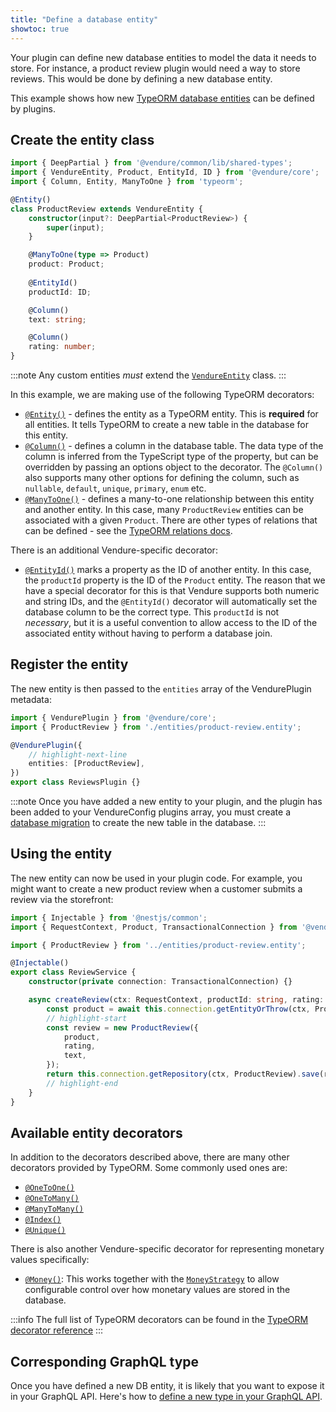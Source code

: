 ```yaml
---
title: "Define a database entity"
showtoc: true
---
```


Your plugin can define new database entities to model the data it needs to store. For instance, a product
review plugin would need a way to store reviews. This would be done by defining a new database entity.

This example shows how new [TypeORM database entities](https://typeorm.io/entities) can be defined by plugins.

## Create the entity class

```ts title="src/plugins/reviews/entities/product-review.entity.ts"
import { DeepPartial } from '@vendure/common/lib/shared-types';
import { VendureEntity, Product, EntityId, ID } from '@vendure/core';
import { Column, Entity, ManyToOne } from 'typeorm';

@Entity()
class ProductReview extends VendureEntity {
    constructor(input?: DeepPartial<ProductReview>) {
        super(input);
    }

    @ManyToOne(type => Product)
    product: Product;
    
    @EntityId()
    productId: ID;

    @Column()
    text: string;

    @Column()
    rating: number;
}
```

:::note
Any custom entities *must* extend the [`VendureEntity`](/reference/typescript-api/entities/vendure-entity/) class.
:::

In this example, we are making use of the following TypeORM decorators:

* [`@Entity()`](https://typeorm.io/decorator-reference#entity) - defines the entity as a TypeORM entity. This is **required** for all entities. It tells TypeORM to create a new table in the database for this entity.
* [`@Column()`](https://typeorm.io/decorator-reference#column) - defines a column in the database table. The data type of the column is inferred from the TypeScript type of the property, but can be overridden by passing an options object to the decorator. The `@Column()` also supports many other options for defining the column, such as `nullable`, `default`, `unique`, `primary`, `enum` etc.
* [`@ManyToOne()`](https://typeorm.io/decorator-reference#manytoone) - defines a many-to-one relationship between this entity and another entity. In this case, many  `ProductReview` entities can be associated with a given `Product`. There are other types of relations that can be defined - see the [TypeORM relations docs](https://typeorm.io/relations).

There is an additional Vendure-specific decorator:

* [`@EntityId()`](/reference/typescript-api/configuration/entity-id-decorator) marks a property as the ID of another entity. In this case, the `productId` property is the ID of the `Product` entity. The reason that we have a special decorator for this is that Vendure supports both numeric and string IDs, and the `@EntityId()` decorator will automatically set the database column to be the correct type. This `productId` is not _necessary_, but it is a useful convention to allow access to the ID of the associated entity without having to perform a database join.

## Register the entity

The new entity is then passed to the `entities` array of the VendurePlugin metadata:

```ts title="src/plugins/reviews/reviews-plugin.ts"
import { VendurePlugin } from '@vendure/core';
import { ProductReview } from './entities/product-review.entity';

@VendurePlugin({
    // highlight-next-line
    entities: [ProductReview],
})
export class ReviewsPlugin {}
```

:::note
Once you have added a new entity to your plugin, and the plugin has been added to your VendureConfig plugins array, you must create a [database migration](/guides/developer-guide/migrations/) to create the new table in the database.
:::

## Using the entity

The new entity can now be used in your plugin code. For example, you might want to create a new product review when a customer submits a review via the storefront:

```ts title="src/plugins/reviews/services/review.service.ts"
import { Injectable } from '@nestjs/common';
import { RequestContext, Product, TransactionalConnection } from '@vendure/core';

import { ProductReview } from '../entities/product-review.entity';

@Injectable()
export class ReviewService {
    constructor(private connection: TransactionalConnection) {}

    async createReview(ctx: RequestContext, productId: string, rating: number, text: string) {
        const product = await this.connection.getEntityOrThrow(ctx, Product, productId);
        // highlight-start
        const review = new ProductReview({
            product,
            rating,
            text,
        });
        return this.connection.getRepository(ctx, ProductReview).save(review);
        // highlight-end
    }
}
```

## Available entity decorators

In addition to the decorators described above, there are many other decorators provided by TypeORM. Some commonly used ones are:

- [`@OneToOne()`](https://typeorm.io/decorator-reference#onetoone)
- [`@OneToMany()`](https://typeorm.io/decorator-reference#onetomany)
- [`@ManyToMany()`](https://typeorm.io/decorator-reference#manytomany)
- [`@Index()`](https://typeorm.io/decorator-reference#index)
- [`@Unique()`](https://typeorm.io/decorator-reference#unique)

There is also another Vendure-specific decorator for representing monetary values specifically:

- [`@Money()`](/reference/typescript-api/money/money-decorator): This works together with the [`MoneyStrategy`](/reference/typescript-api/money/money-strategy) to allow configurable control over how monetary values are stored in the database.

:::info
The full list of TypeORM decorators can be found in the [TypeORM decorator reference](https://typeorm.io/decorator-reference)
:::


## Corresponding GraphQL type

Once you have defined a new DB entity, it is likely that you want to expose it in your GraphQL API. Here's how to [define a new type in your GraphQL API](/guides/how-to/extend-graphql-api/#defining-a-new-type).
